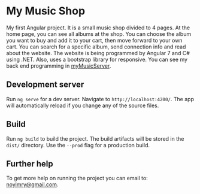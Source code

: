 # My Music Shop

My first Angular project. It is a small music shop divided to 4 pages. At the home page, you can see all albums at the shop. You can choose the album you want to buy and add it to your cart, then move forward to your own cart. You can search for a specific album, send connection info and read about the website.
The website is being programmed by Angular 7 and C# using .NET. Also, uses a bootstrap library for responsive.
You can see my back end programming in [myMusicServer](https://github.com/imryn/myStore-server). 

## Development server

Run `ng serve` for a dev server. Navigate to `http://localhost:4200/`. The app will automatically reload if you change any of the source files.

## Build

Run `ng build` to build the project. The build artifacts will be stored in the `dist/` directory. Use the `--prod` flag for a production build.

## Further help
To get more help on running the project you can email to: noyimry@gmail.com.
